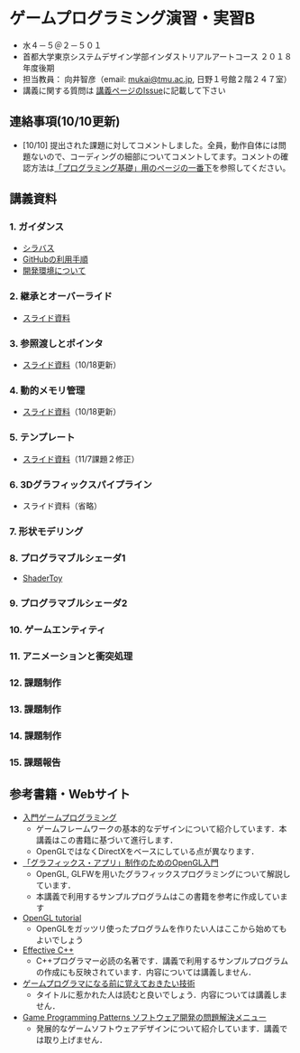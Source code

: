 # ゲームプログラミング演習・実習B
- 水４－５＠２－５０１
- 首都大学東京システムデザイン学部インダストリアルアートコース ２０１８年度後期
- 担当教員： 向井智彦（email: mukai@tmu.ac.jp, 日野１号館２階２４７室）
- 講義に関する質問は [講義ページのIssue](https://github.com/MukaiClass/Game-Programming-B/issues)に記載して下さい

## 連絡事項(10/10更新)
- [10/10] 提出された課題に対してコメントしました。全員，動作自体には問題ないので、コーディングの細部についてコメントしてます。コメントの確認方法は[「プログラミング基礎」用のページの一番下](https://github.com/MukaiClass/Programming-Basics/wiki/%E3%83%97%E3%83%AB%E3%83%AA%E3%82%AF%E3%82%A8%E3%82%B9%E3%83%88%E3%82%92%E9%80%9A%E3%81%98%E3%81%9F%E6%8F%90%E5%87%BA%E5%A0%B1%E5%91%8A)を参照してください。

## 講義資料
### 1. ガイダンス
- [シラバス](https://github.com/MukaiClass/Game-Programming-B/wiki/シラバス)
- [GitHubの利用手順](https://github.com/MukaiClass/Game-Programming-B/wiki/GitHubの利用手順)
- [開発環境について](https://github.com/MukaiClass/Game-Programming-B/wiki/開発環境について)

### 2. 継承とオーバーライド
- [スライド資料](https://github.com/MukaiClass/Game-Programming-B/blob/slides/02継承とオーバーライド.pdf)

### 3. 参照渡しとポインタ
- [スライド資料](https://github.com/MukaiClass/Game-Programming-B/blob/slides/03参照とポインタ.pdf)（10/18更新）

### 4. 動的メモリ管理
- [スライド資料](https://github.com/MukaiClass/Game-Programming-B/blob/slides/04動的メモリ管理.pdf)（10/18更新）

### 5. テンプレート
- [スライド資料](https://github.com/MukaiClass/Game-Programming-B/blob/slides/05テンプレート.pdf)（11/7課題２修正）

### 6. 3Dグラフィックスパイプライン
- スライド資料（省略）

### 7. 形状モデリング
### 8. プログラマブルシェーダ1
- [ShaderToy](https://www.shadertoy.com)

### 9. プログラマブルシェーダ2
### 10. ゲームエンティティ
### 11. アニメーションと衝突処理
### 12. 課題制作
### 13. 課題制作
### 14. 課題制作
### 15. 課題報告

## 参考書籍・Webサイト
- [入門ゲームプログラミング](https://www.sbcr.jp/products/4797374544.html)
    - ゲームフレームワークの基本的なデザインについて紹介しています．本講義はこの書籍に基づいて進行します．
    - OpenGLではなくDirectXをベースにしている点が異なります．
- [「グラフィックス・アプリ」制作のためのOpenGL入門](https://www.kohgakusha.co.jp/books/detail/978-4-7775-2056-5)
    - OpenGL, GLFWを用いたグラフィックスプログラミングについて解説しています．
    - 本講義で利用するサンプルプログラムはこの書籍を参考に作成しています
- [OpenGL tutorial](http://www.opengl-tutorial.org/jp/)
    - OpenGLをガッツリ使ったプログラムを作りたい人はここから始めてもよいでしょう
- [Effective C++](https://www.maruzen-publishing.co.jp/item/b294734.html)
    - C++プログラマー必読の名著です．講義で利用するサンプルプログラムの作成にも反映されています．内容については講義しません．
- [ゲームプログラマになる前に覚えておきたい技術](https://www.shuwasystem.co.jp/products/7980html/2118.html)
    - タイトルに惹かれた人は読むと良いでしょう．内容については講義しません．
- [Game Programming Patterns ソフトウェア開発の問題解決メニュー](https://book.impress.co.jp/books/1114101121)  
    - 発展的なゲームソフトウェアデザインについて紹介しています．講義では取り上げません．
    
